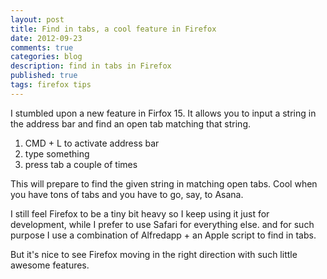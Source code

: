```yaml
---
layout: post
title: Find in tabs, a cool feature in Firefox
date: 2012-09-23
comments: true
categories: blog
description: find in tabs in Firefox
published: true
tags: firefox tips
---
```


I stumbled upon a new feature in Firfox 15. It allows you to input a string in the 
address bar and find an open tab matching that string. 

1. CMD + L to activate address bar
2. type something
3. press tab a couple of times

This will prepare to find the given string in matching open tabs. 
Cool when you have tons of tabs and you have to go, say, to Asana. 

I still feel Firefox to be a tiny bit heavy so I keep using it just for development, while I prefer to use Safari for everything else.  and for such purpose I use 
a combination of Alfredapp + an Apple script to find in tabs. 

But it's nice to see Firefox moving in the right direction with such little awesome features.
